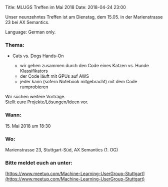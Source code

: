 Title: MLUGS Treffen im Mai 2018
Date: 2018-04-24 23:00

Unser neunzehntes Treffen ist am Dienstag, dem 15.05. in der Marienstrasse 23 bei AX Semantics.

Language: German only.

### Thema:


- Cats vs. Dogs Hands-On

    * wir gehen zusammen durch den Code eines Katzen vs. Hunde Klassifikators
    * der Code läuft mit GPUs auf AWS
    * jeder kann (sofern Notebook mitgebracht) mit dem Code rumprobieren


Wir suchen weitere Vorträge.  
Stellt eure Projekte/Lösungen/Ideen vor.


### Wann:

<p>15. Mai 2018 um 18:30</p>  

### Wo:

Marienstrasse 23, Stuttgart-Süd, AX Semantics (1. OG)

### Bitte meldet euch an unter:
[https://www.meetup.com/Machine-Learning-UserGroup-Stuttgart](https://www.meetup.com/Machine-Learning-UserGroup-Stuttgart)
